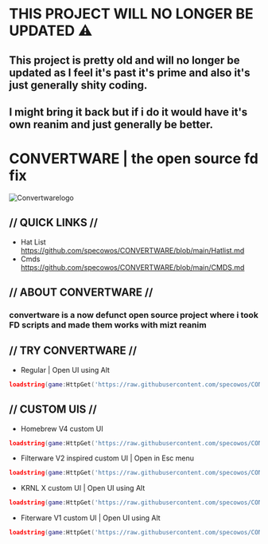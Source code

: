 # THIS PROJECT WILL NO LONGER BE UPDATED ⚠️
## This project is pretty old and will no longer be updated as I feel it's past it's prime and also it's just generally shity coding.
## I might bring it back but if i do it would have it's own reanim and just generally be better.

# CONVERTWARE | the open source fd fix
![Convertwarelogo](https://github.com/specowos/CONVERTWARE/raw/main/Convertwarelogo.png)

## // QUICK LINKS //
- Hat List https://github.com/specowos/CONVERTWARE/blob/main/Hatlist.md
- Cmds https://github.com/specowos/CONVERTWARE/blob/main/CMDS.md

## // ABOUT CONVERTWARE //
### convertware is a now defunct open source project where i took FD scripts and made them works with mizt reanim

## // TRY CONVERTWARE //
- Regular | Open UI using Alt
```lua
loadstring(game:HttpGet('https://raw.githubusercontent.com/specowos/CONVERTWARE/main/UI/main.lua',true))()
```

## // CUSTOM UIS //
- Homebrew V4 custom UI
```lua
loadstring(game:HttpGet('https://raw.githubusercontent.com/specowos/CONVERTWARE/main/UI/homebrew%20ui.lua',true))()
```

- Filterware V2 inspired custom UI | Open in Esc menu
```lua
loadstring(game:HttpGet('https://raw.githubusercontent.com/specowos/CONVERTWARE/main/UI/filterware%20v2%20ui.lua',true))()
```

- KRNL X custom UI | Open UI using Alt
```lua
loadstring(game:HttpGet('https://raw.githubusercontent.com/specowos/CONVERTWARE/main/UI/krnl%20x.lua',true))()
```

- Fiterware V1 custom UI | Open UI using Alt
```lua
loadstring(game:HttpGet('https://raw.githubusercontent.com/specowos/CONVERTWARE/main/UI/filterware%20ui.lua',true))()
```
